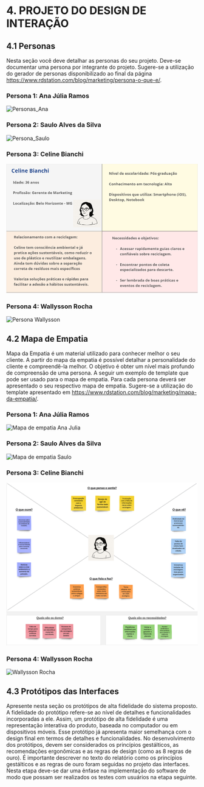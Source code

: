 # 4. PROJETO DO DESIGN DE INTERAÇÃO

## 4.1 Personas
Nesta seção você deve detalhar as personas do seu projeto. Deve-se documentar uma persona por integrante do projeto. Sugere-se a utilização do gerador de personas disponibilizado ao final da página https://www.rdstation.com/blog/marketing/persona-o-que-e/.

### Persona 1: Ana Júlia Ramos  
![Personas_Ana](https://github.com/user-attachments/assets/9595cdb8-d1de-4c43-be4f-c6641e45403c)

### Persona 2: Saulo Alves da Silva
![Persona_Saulo](https://github.com/user-attachments/assets/be7338fa-3390-46e4-bbda-f5264ce19535)

### Persona 3: Celine Bianchi
![Persona_Celine](https://github.com/ICEI-PUC-Minas-PMV-SI/pmv-si-2025-1-pe3-t1-reciclaaqui-reciclagem-local/blob/9497c3300dce0ffaf009ad8810cf25503c06ad6d/src/img/Pesona_Celine.png)

### Persona 4: Wallysson Rocha
![Persona Wallysson](https://github.com/user-attachments/assets/8725645c-978f-484e-8ff2-8ffb1039da42)



## 4.2 Mapa de Empatia
Mapa da Empatia é um material utilizado para conhecer melhor o seu cliente. A partir do mapa da empatia é possível detalhar a personalidade do cliente e compreendê-la melhor. O objetivo é obter um nível mais profundo de compreensão de uma persona. A seguir um exemplo de template que pode ser usado para o mapa de empatia. Para cada persona deverá ser apresentado o seu respectivo mapa de empatia. Sugere-se a utilização do template apresentado em https://www.rdstation.com/blog/marketing/mapa-da-empatia/.

### Persona 1: Ana Júlia Ramos

![Mapa de empatia Ana Julia](https://github.com/user-attachments/assets/3d15127a-6061-43aa-9463-6d294c493719)  


  
### Persona 2: Saulo Alves da Silva

![Mapa de empatia Saulo](https://github.com/user-attachments/assets/33ade1f3-c34d-4595-a0b0-643eee3e4394)



### Persona 3: Celine Bianchi

![Mapa de empatia Celine](https://github.com/ICEI-PUC-Minas-PMV-SI/pmv-si-2025-1-pe3-t1-reciclaaqui-reciclagem-local/blob/bde21baae72d3bba04e61881c952b2b19e17179f/src/img/Mapa%20de%20Empatia_Celine.png)



### Persona 4: Wallysson Rocha

![Wallysson Rocha](https://github.com/user-attachments/assets/696c8128-13d6-4607-ad2f-bfe65492f6c1)



  
## 4.3 Protótipos das Interfaces
Apresente nesta seção os protótipos de alta fidelidade do sistema proposto. A fidelidade do protótipo refere-se ao nível de detalhes e funcionalidades incorporadas a ele. Assim, um protótipo de alta fidelidade é uma representação interativa do produto, baseada no computador ou em dispositivos móveis. Esse protótipo já apresenta maior semelhança com o design final em termos de detalhes e funcionalidades. No desenvolvimento dos protótipos, devem ser considerados os princípios gestálticos, as recomendações ergonômicas e as regras de design (como as 8 regras de ouro). É importante descrever no texto do relatório como os princípios gestálticos e as regras de ouro foram seguidas no projeto das interfaces. Nesta etapa deve-se dar uma ênfase na implementação do software de modo que possam ser realizados os testes com usuários na etapa seguinte.

